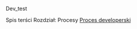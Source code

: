 Dev_test

Spis terści
Rozdział: Procesy
[Proces developerski](../Procesy/01_Proces_developerski.md)
